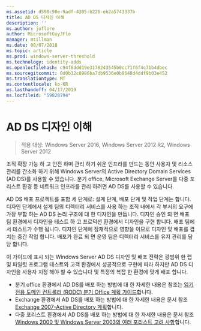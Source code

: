 ```yaml
---
ms.assetid: d590c90e-9adf-4305-b226-eb2a5743337b
title: AD DS 디자인 이해
description: ''
ms.author: joflore
author: MicrosoftGuyJFlo
manager: mtillman
ms.date: 08/07/2018
ms.topic: article
ms.prod: windows-server-threshold
ms.technology: identity-adds
ms.openlocfilehash: c94f6ddd19e3178243545b0cc71f6f4c7bb4dbec
ms.sourcegitcommit: 0d0b32c8986ba7db9536e0b8648d4ddf9b03e452
ms.translationtype: MT
ms.contentlocale: ko-KR
ms.lasthandoff: 04/17/2019
ms.locfileid: "59828794"
---
```

# <a name="understanding-ad-ds-design"></a>AD DS 디자인 이해

>적용 대상: Windows Server 2016, Windows Server 2012 R2, Windows Server 2012

조직 확장 가능 하 고 안전 하며 관리 하기 쉬운 인프라를 만드는 동안 사용자 및 리소스 관리를 간소화 하기 위해 Windows Server의 Active Directory Domain Services (AD DS)를 사용할 수 있습니다. 분기 office, Microsoft Exchange Server를 다중 포리스트 환경 등 네트워크 인프라를 관리 하려면 AD DS를 사용할 수 있습니다.  
  
AD DS 배포 프로젝트를 포함 세 단계로: 설계 단계, 배포 단계 및 작업 단계는 합니다. 디자인 단계에서 설계 팀의 디렉터리 서비스를 사용 하는 조직 내에서 각 부서의 요구에 가장 부합 하는 AD DS 논리 구조에 대 한 디자인을 만듭니다. 디자인 승인 되 면 배포 팀 환경에서 디자인을 테스트 하 고 프로덕션 환경에서 디자인을 구현 합니다. 배포 팀에서 테스트가 수행 됩니다. 디자인 단계에 잠재적으로 영향을 이므로 디자인 및 배포를 겹치는 중간 작업 합니다. 배포가 완료 되 면 운영 팀은 디렉터리 서비스를 유지 관리를 담당 합니다.  
  
이 가이드에 표시 되는 Windows Server AD DS 디자인 및 배포 전략은 광범위 한 랩 및 파일럿 프로그램 테스트와 고객 환경에서 성공적으로 구현에 따라 하지만 AD DS 디자인을 사용자 지정 해야 할 수 있습니다 및 특정의 복잡 한 환경에 맞게 배포 합니다.
  
- 분기 office 환경에서 AD DS를 배포 하는 방법에 대 한 자세한 내용은 참조는 [읽기 전용 도메인 컨트롤러 (RODC) 분기 Office 계획 가이드](https://go.microsoft.com/fwlink/?LinkId=100207)합니다.  
- Exchange 환경에서 AD DS를 배포 하는 방법에 대 한 자세한 내용은 문서 참조 [Exchange 2007-Active Directory 계획](https://go.microsoft.com/fwlink/?LinkId=88904)합니다.  
- 다중 포리스트 환경에서 AD DS를 배포 하는 방법에 대 한 자세한 내용은 문서 참조 [Windows 2000 및 Windows Server 2003의 여러 포리스트 고려 사항](https://go.microsoft.com/fwlink/?LinkId=88905)합니다.  
